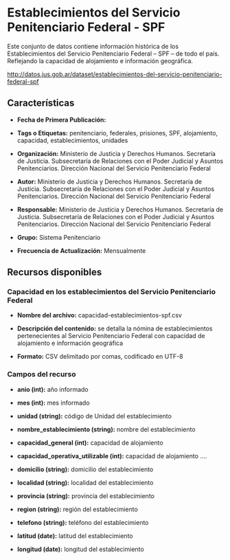 Establecimientos del Servicio Penitenciario Federal - SPF
=========================================================

Este conjunto de datos contiene información histórica de los Establecimientos del Servicio Penitenciario Federal – SPF – de todo el país. Reflejando la capacidad de alojamiento e información geográfica.

http://datos.jus.gob.ar/dataset/establecimientos-del-servicio-penitenciario-federal-spf

Características
---------------

-   **Fecha de Primera Publicación:** 

-   **Tags o Etiquetas:** penitenciario, federales, prisiones, SPF, alojamiento, capacidad, establecimientos, unidades

-   **Organización:** Ministerio de Justicia y Derechos Humanos. Secretaría de Justicia. Subsecretaría de Relaciones con el Poder Judicial y Asuntos Penitenciarios. Dirección Nacional del Servicio Penitenciario Federal

-   **Autor:** Ministerio de Justicia y Derechos Humanos. Secretaría de Justicia. Subsecretaría de Relaciones con el Poder Judicial y Asuntos Penitenciarios. Dirección Nacional del Servicio Penitenciario Federal

-   **Responsable:** Ministerio de Justicia y Derechos Humanos. Secretaría de Justicia. Subsecretaría de Relaciones con el Poder Judicial y Asuntos Penitenciarios. Dirección Nacional del Servicio Penitenciario Federal

-   **Grupo:** Sistema Penitenciario

-   **Frecuencia de Actualización:** Mensualmente

Recursos disponibles
--------------------

### Capacidad en los establecimientos del Servicio Penitenciario Federal

-   **Nombre del archivo:** capacidad-establecimientos-spf.csv

-   **Descripción del contenido:** se detalla la nómina de establecimientos pertenecientes al Servicio Penitenciario Federal con capacidad de alojamiento e información geográfica

-   **Formato:** CSV delimitado por comas, codificado en UTF-8

### Campos del recurso

-   **anio (int):** año informado

-   **mes (int):** mes informado

-   **unidad (string):** código de Unidad del establecimiento

-   **nombre_establecimiento (string):** nombre del establecimiento

-   **capacidad_general (int):** capacidad de alojamiento

-   **capacidad_operativa_utilizable (int):** capacidad de alojamiento ….

-   **domicilio (string):** domicilio del establecimiento

-   **localidad (string):** localidad del establecimiento

-   **provincia (string):** provincia del establecimiento

-   **region (string):** región del establecimiento

-   **telefono (string):** teléfono del establecimiento

-   **latitud (date):** latitud del establecimiento

-   **longitud (date):** longitud del establecimiento
